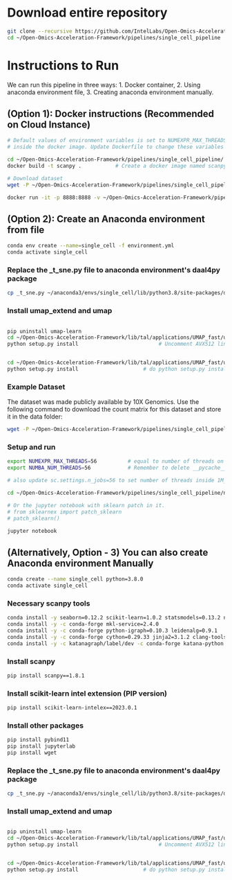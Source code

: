 
# Download entire repository
```bash
git clone --recursive https://github.com/IntelLabs/Open-Omics-Acceleration-Framework.git
cd ~/Open-Omics-Acceleration-Framework/pipelines/single_cell_pipeline
```

# Instructions to Run
We can run this pipeline in three ways: 1. Docker container, 2. Using anaconda environment file, 3. Creating anaconda environment manually.   

## (Option 1): Docker instructions (Recommended on Cloud Instance)
```bash
# Default values of environment variables is set to NUMEXPR_MAX_THREADS=64, NUMBA_NUM_THREADS=64  (Number of CPUs)
# inside the docker image. Update Dockerfile to change these variables according to number of CPUs for best performance

cd ~/Open-Omics-Acceleration-Framework/pipelines/single_cell_pipeline/
docker build -t scanpy .           # Create a docker image named scanpy

# Download dataset
wget -P ~/Open-Omics-Acceleration-Framework/pipelines/single_cell_pipeline/data https://rapids-single-cell-examples.s3.us-east-2.amazonaws.com/1M_brain_cells_10X.sparse.h5ad

docker run -it -p 8888:8888 -v ~/Open-Omics-Acceleration-Framework/pipelines/single_cell_pipeline/data:/data scanpy   # run docker container with the data folder as volume
```

## (Option 2): Create an Anaconda environment from file
```bash
conda env create --name=single_cell -f environment.yml
conda activate single_cell
```

### Replace the _t_sne.py file to anaconda environment's daal4py package
```bash
cp _t_sne.py ~/anaconda3/envs/single_cell/lib/python3.8/site-packages/daal4py/sklearn/manifold/
```

### Install umap_extend and umap 
```bash

pip uninstall umap-learn
cd ~/Open-Omics-Acceleration-Framework/lib/tal/applications/UMAP_fast/umap_extend
python setup.py install                          # Uncomment AVX512 lines in setup.py before doing this step on avx512 machines


cd ~/Open-Omics-Acceleration-Framework/lib/tal/applications/UMAP_fast/umap
python setup.py install                     # do python setup.py install if moving environment using conda-pack
```


### Example Dataset
The dataset was made publicly available by 10X Genomics. Use the following command to download the count matrix for this dataset and store it in the data folder:
```bash
wget -P ~/Open-Omics-Acceleration-Framework/pipelines/single_cell_pipeline/data https://rapids-single-cell-examples.s3.us-east-2.amazonaws.com/1M_brain_cells_10X.sparse.h5ad
```

### Setup and run
```bash
export NUMEXPR_MAX_THREADS=56          # equal to number of threads on a single socket
export NUMBA_NUM_THREADS=56            # Remember to delete __pycache__ folder from local directory and umap/umap/ directory if increasing number of threads

# also update sc.settings.n_jobs=56 to set number of threads inside 1M_brain_cpu_analysis.py

cd ~/Open-Omics-Acceleration-Framework/pipelines/single_cell_pipeline/notebooks/

# Or the jupyter notebook with sklearn patch in it. 
# from sklearnex import patch_sklearn
# patch_sklearn()

jupyter notebook
```


## (Alternatively, Option - 3) You can also create Anaconda environment Manually
```bash
conda create --name single_cell python=3.8.0
conda activate single_cell
```

### Necessary scanpy tools
```bash
conda install -y seaborn=0.12.2 scikit-learn=1.0.2 statsmodels=0.13.2 numba=0.53.1 pytables=3.7.0 matplotlib-base=3.6.2 pandas=1.5.2
conda install -y -c conda-forge mkl-service=2.4.0
conda install -y -c conda-forge python-igraph=0.10.3 leidenalg=0.9.1
conda install -y -c conda-forge cython=0.29.33 jinja2=3.1.2 clang-tools=15.0.7
conda install -y -c katanagraph/label/dev -c conda-forge katana-python
```

### Install scanpy
```bash
pip install scanpy==1.8.1
```

### Install scikit-learn intel extension (PIP version)
```bash
pip install scikit-learn-intelex==2023.0.1
```
### Install other packages
```bash
pip install pybind11
pip install jupyterlab
pip install wget
```

### Replace the _t_sne.py file to anaconda environment's daal4py package
```bash
cp _t_sne.py ~/anaconda3/envs/single_cell/lib/python3.8/site-packages/daal4py/sklearn/manifold/
```

### Install umap_extend and umap 
```bash

pip uninstall umap-learn
cd ~/Open-Omics-Acceleration-Framework/lib/tal/applications/UMAP_fast/umap_extend
python setup.py install                          # Uncomment AVX512 lines in setup.py before doing this step on avx512 machines


cd ~/Open-Omics-Acceleration-Framework/lib/tal/applications/UMAP_fast/umap
python setup.py install                     # do python setup.py install if moving environment using conda-pack
```